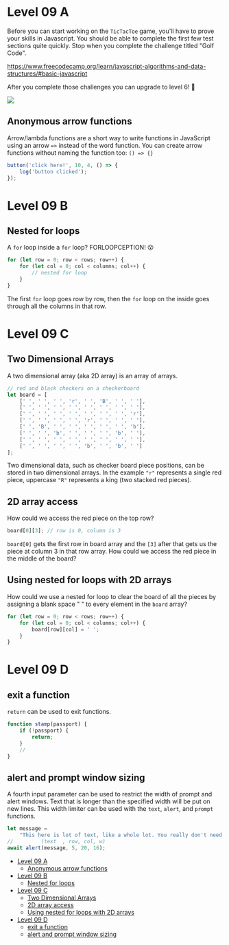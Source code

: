 # Level 09 A

Before you can start working on the `TicTacToe` game, you'll have to prove your skills in Javascript. You should be able to complete the first few test sections quite quickly. Stop when you complete the challenge titled "Golf Code".

<https://www.freecodecamp.org/learn/javascript-algorithms-and-data-structures/#basic-javascript>

After you complete those challenges you can upgrade to level 6! 🥳

![](https://elasticbeanstalk-us-east-2-651921832906.s3.us-east-2.amazonaws.com/QuintOS/bootScreen4.jpg)

## Anonymous arrow functions

Arrow/lambda functions are a short way to write functions in JavaScript using an arrow `=>` instead of the word function. You can create arrow functions without naming the function too: `() => {}`

```js
button('click here!', 10, 4, () => {
	log('button clicked');
});
```

# Level 09 B

## Nested for loops

A `for` loop inside a `for` loop? FORLOOPCEPTION! 😮

```js
for (let row = 0; row < rows; row++) {
	for (let col = 0; col < columns; col++) {
		// nested for loop
	}
}
```

The first `for` loop goes row by row, then the `for` loop on the inside goes through all the columns in that row.

# Level 09 C

## Two Dimensional Arrays

A two dimensional array (aka 2D array) is an array of arrays.

```js
// red and black checkers on a checkerboard
let board = [
	[' ', ' ', ' ', 'r', ' ', 'B', ' ', ' '],
	[' ', ' ', ' ', ' ', ' ', ' ', ' ', ' '],
	[' ', ' ', ' ', ' ', ' ', ' ', ' ', 'r'],
	[' ', ' ', ' ', ' ', 'r', ' ', ' ', ' '],
	[' ', 'B', ' ', ' ', ' ', ' ', ' ', 'b'],
	[' ', ' ', 'b', ' ', ' ', ' ', 'b', ' '],
	[' ', ' ', ' ', ' ', ' ', ' ', ' ', ' '],
	[' ', ' ', ' ', ' ', 'b', ' ', 'b', ' ']
];
```

Two dimensional data, such as checker board piece positions, can be stored in two dimensional arrays. In the example `"r"` represents a single red piece, uppercase `"R"` represents a king (two stacked red pieces).

## 2D array access

How could we access the red piece on the top row?

```js
board[0][3]; // row is 0, column is 3
```

`board[0]` gets the first row in board array and the `[3]` after that gets us the piece at column 3 in that row array. How could we access the red piece in the middle of the board?

## Using nested for loops with 2D arrays

How could we use a nested for loop to clear the board of all the pieces by assigning a blank space " " to every element in the `board` array?

```js
for (let row = 0; row < rows; row++) {
	for (let col = 0; col < columns; col++) {
		board[row][col] = ' ';
	}
}
```

# Level 09 D

## exit a function

`return` can be used to exit functions.

```js
function stamp(passport) {
	if (!passport) {
		return;
	}
	//
}
```

## alert and prompt window sizing

A fourth input parameter can be used to restrict the width of prompt and alert windows. Text that is longer than the specified width will be put on new lines. This width limiter can be used with the `text`, `alert`, and `prompt` functions.

```js
let message =
	"This here is lot of text, like a whole lot. You really don't need to read all of it. You can stop reading this now, it is not important. This is just filler text. I don't know why you're still reading it. Just kidding I want you to read all of it so please keep reading this! You have to read it. Did you stop reading? Well that's too bad there was a suprise at the end. Just kidding again, there is not. Stop reading now though, I'm serious you will only be disappointed. There is nothing special at the end of this long paragraph. This paragraph is not the credits of a Marvel movie! Skip to the end please. Wow, now you're almost at the end. Alright you did it, this is the end of the paragraph.";
//         (text  , row, col, w)
await alert(message, 5, 20, 16);
```

- [Level 09 A](#level-09-a)
	- [Anonymous arrow functions](#anonymous-arrow-functions)
- [Level 09 B](#level-09-b)
	- [Nested for loops](#nested-for-loops)
- [Level 09 C](#level-09-c)
	- [Two Dimensional Arrays](#two-dimensional-arrays)
	- [2D array access](#2d-array-access)
	- [Using nested for loops with 2D arrays](#using-nested-for-loops-with-2d-arrays)
- [Level 09 D](#level-09-d)
	- [exit a function](#exit-a-function)
	- [alert and prompt window sizing](#alert-and-prompt-window-sizing)
